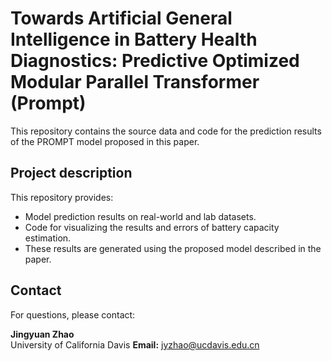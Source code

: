 # Towards Artificial General Intelligence in Battery Health Diagnostics: Predictive Optimized Modular Parallel Transformer (Prompt)
This repository contains the source data and code for the prediction results of the PROMPT model proposed in this paper.
## Project description

This repository provides:

- Model prediction results on real-world and lab datasets.
- Code for visualizing the results and errors of battery capacity estimation.
- These results are generated using the proposed model described in the paper.
## Contact

For questions, please contact:

**Jingyuan Zhao**    
University of California Davis
**Email:** jyzhao@ucdavis.edu.cn

